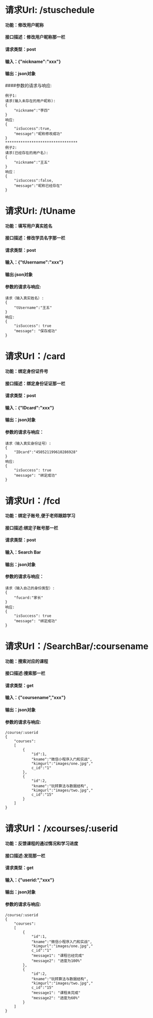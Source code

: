# 请求Url: /stuschedule
#### 功能：修改用户昵称
#### 接口描述：修改用户昵称那一栏
#### 请求类型：post
#### 输入：{"nickname":"xxx"}
#### 输出：json对象
####参数的请求与响应:
```
例子1:
请求(输入未存在的用户昵称):
{
	"nickname":"李四"
}
响应:
{
	"isSuccess":true,
	"message":"昵称修改成功"
}
*********************************
例子2:
请求(已经存在的用户名):
{
	"nickname":"王五"
}
响应：
{
	"isSuccess":false,
	"message":"昵称已经存在"
}

```
# 请求Url: /tUname
#### 功能：填写用户真实姓名
#### 接口描述：修改学员名字那一栏
#### 请求类型：post
#### 输入：{"tUsername":"xxx"}
#### 输出:json对象
#### 参数的请求与响应:
```
请求（输入真实姓名）:
{
	"tUsername":"王五"
}
响应:
{
	"isSuccess": true
	"message": "保存成功"
}
```
# 请求Url：/card
#### 功能：绑定身份证件号
#### 接口描述：绑定身份证证那一栏
#### 请求类型：post
#### 输入：{"IDcard":"xxx"}
#### 输出：json对象
#### 参数的请求与响应：
```
请求（输入真实身份证号）:
{
	"IDcard":"450521199610286928"
}
响应:
{
	"isSuccess": true
	"message": "绑定成功"
}
```
# 请求Url：/fcd
#### 功能：绑定子账号,便于老师跟踪学习
#### 接口描述:绑定子账号那一栏
#### 请求类型：post
#### 输入：Search Bar
#### 输出：json对象
#### 参数的请求与响应：
```
请求（输入自己的身份类型）:
{
	"fucard:"家长"
}
响应:
{
	"isSuccess": true
	"message": "绑定成功"
}
```
# 请求Url：/SearchBar/:coursename
#### 功能：搜索对应的课程
#### 接口描述:搜索那一栏
#### 请求类型：get
#### 输入：{"coursename","xxx"}
#### 输出：json对象
#### 参数的请求与响应:
```
/course/:userid
{
	"courses":
	[
		{
			"id":1,
			"kname":"微信小程序入门和实战",
			"kimgurl":"images/one.jpg","
			c_id":"1"
		},
		{
			"id":2,
			"kname":"玩转算法与数据结构",
			"kimgurl":"images/two.jpg","
			c_id":"15"
		}
	]
}
```
# 请求Url：/xcourses/:userid
#### 功能：反馈课程的通过情况和学习进度
#### 接口描述:发现那一栏
#### 请求类型：get
#### 输入：{"userid:","xxx"}
#### 输出：json对象
#### 参数的请求与响应:
```
/course/:userid
{
	"courses":
	[
		{
			"id":1,
			"kname":"微信小程序入门和实战",
			"kimgurl":"images/one.jpg","
			c_id":"1"
			"message1": "课程已经完成"
			"message2": "进度为100%"
		},
		{
			"id":2,
			"kname":"玩转算法与数据结构",
			"kimgurl":"images/two.jpg","
			c_id":"15"
			"message1": "课程未完成"
			"message2": "进度为60%"
		}
	]
}
```